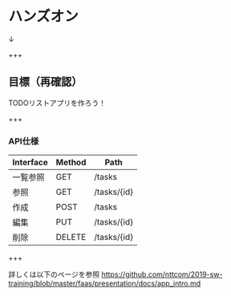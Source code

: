 # ハンズオン
↓

+++

## 目標（再確認）
TODOリストアプリを作ろう！

+++

### API仕様

| Interface | Method | Path        |
|-----------|--------|-------------|
| 一覧参照  | GET    | /tasks      |
| 参照      | GET    | /tasks/{id} |
| 作成      | POST   | /tasks      |
| 編集      | PUT    | /tasks/{id} |
| 削除      | DELETE | /tasks/{id} |

+++

詳しくは以下のページを参照
https://github.com/nttcom/2019-sw-training/blob/master/faas/presentation/docs/app_intro.md
